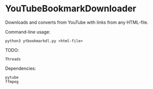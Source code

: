 # YouTubeBookmarkDownloader
Downloads and converts from YouTube with links from any HTML-file.

Command-line usage:

    python3 ytbookmarkdl.py <html-file> 


TODO:

    Threads

Dependencies:

    pytube
    ffmpeg